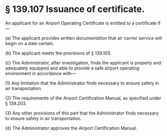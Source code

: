 # § 139.107   Issuance of certificate.

An applicant for an Airport Operating Certificate is entitled to a certificate if—


(a) The applicant provides written documentation that air carrier service will begin on a date certain.


(b) The applicant meets the provisions of § 139.103.


(c) The Administrator, after investigation, finds the applicant is properly and adequately equipped and able to provide a safe airport operating environment in accordance with—


(1) Any limitation that the Administrator finds necessary to ensure safety in air transportation.


(2) The requirements of the Airport Certification Manual, as specified under § 139.203.


(3) Any other provisions of this part that the Administrator finds necessary to ensure safety in air transportation.


(d) The Administrator approves the Airport Certification Manual.




